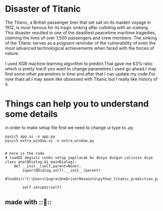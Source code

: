 <h1 style="color🟧;">Disaster of Titanic</h1>
The Titanic, a British passenger liner that set sail on its maiden voyage in 1912, is most famous for its tragic sinking after colliding with an iceberg. This disaster resulted in one of the deadliest peacetime maritime tragedies, claiming the lives of over 1,500 passengers and crew members. The sinking of the Titanic serves as a poignant reminder of the vulnerability of even the most advanced technological achievements when faced with the forces of nature.

<br>
<br>
I used XGB machine learning algorithm to predict.That gave me 63% ratio which is pretty low.If you want to change parametres I used go ahead.I may find some other parametres in time and after that I can update my code.For now thats all.I may seem like obsessed with Titanic but I really like history of it.







# Things can help you to understand some details

in order to make setup file first we need to change ui type to .py

```
pyuic5 app.ui -o app.py 
pyuic5 extra_window.ui -o extra_window.py 


# here is the code
# loadUI degisti cunku setup yapilacak bu dosya duzgun calissin diye
class ana(QDialog,Ui_mainDialog):
    def __init__(self,parent=None):
        super(QDialog,self).__init__(parent)
        #loadUi(r"C:\Users\bugra\OneDrive\Masaüstü\python_titanic_prediction_pyqt5\app.ui",self)

        self.setupUi(self)
```


<h2>made with ::🖤::</h2>
